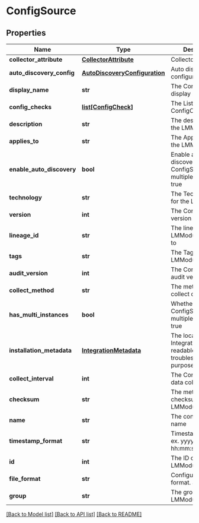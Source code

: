 # ConfigSource

## Properties
Name | Type | Description | Notes
------------ | ------------- | ------------- | -------------
**collector_attribute** | [**CollectorAttribute**](CollectorAttribute.md) | Collector attribute | [optional] 
**auto_discovery_config** | [**AutoDiscoveryConfiguration**](AutoDiscoveryConfiguration.md) | Auto discovery configuration | [optional] 
**display_name** | **str** | The ConfigSource display name | [optional] 
**config_checks** | [**list[ConfigCheck]**](ConfigCheck.md) | The List of ConfigChecks | [optional] 
**description** | **str** | The description for the LMModule | [optional] 
**applies_to** | **str** | The Applies To for the LMModule | [optional] 
**enable_auto_discovery** | **bool** | Enable active discovery if ConfigSource has multiple instances. true|false | [optional] 
**technology** | **str** | The Technical Notes for the LMModule | [optional] 
**version** | **int** | The ConfigSource version | [optional] 
**lineage_id** | **str** | The lineageId the LMModule belongs to | [optional] 
**tags** | **str** | The Tags for the LMModule | [optional] 
**audit_version** | **int** | The ConfigSource audit version | [optional] 
**collect_method** | **str** | The method to collect data | [optional] 
**has_multi_instances** | **bool** | Whether the ConfigSource has multiple instances. true|false | [optional] 
**installation_metadata** | [**IntegrationMetadata**](IntegrationMetadata.md) | The local module&#39;s IntegrationMetadata, readable for troubleshooting purposes | [optional] 
**collect_interval** | **int** | The ConfigSource data collect interval | [optional] 
**checksum** | **str** | The metadata checksum for the LMModule content | [optional] 
**name** | **str** | The config source name | [optional] 
**timestamp_format** | **str** | Timestamp format. ex. yyyy-MM-dd hh:mm:ss | [optional] 
**id** | **int** | The ID of the LMModule | 
**file_format** | **str** | Configuration file format. arbitrary|unix|java-properties|JSON|XML | [optional] 
**group** | **str** | The group the LMModule is in | [optional] 

[[Back to Model list]](../README.md#documentation-for-models) [[Back to API list]](../README.md#documentation-for-api-endpoints) [[Back to README]](../README.md)


